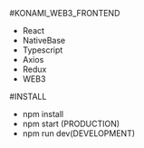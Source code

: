 #KONAMI_WEB3_FRONTEND

- React
- NativeBase
- Typescript
- Axios
- Redux
- WEB3

#INSTALL

- npm install
- npm start (PRODUCTION)
- npm run dev(DEVELOPMENT)
